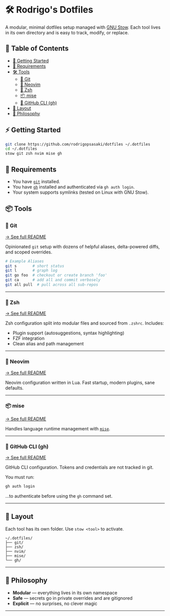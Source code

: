 # 🛠️ Rodrigo's Dotfiles

A modular, minimal dotfiles setup managed with [GNU Stow](https://www.gnu.org/software/stow/).
Each tool lives in its own directory and is easy to track, modify, or replace.

## 🧭 Table of Contents

- [🧩 Getting Started](#-getting-started)
- [🧰 Requirements](#-requirements)
- [🛠️ Tools](#-tools)
  - [🔧 Git](#-git)
  - [🧩 Neovim](#-neovim)
  - [🐚 Zsh](#-zsh)
  - [📦 mise](#-mise)
  - [🐙 GitHub CLI (gh)](#-github-cli-gh)
- [📁 Layout](#-layout)
- [🧠 Philosophy](#-philosophy)

## ⚡ Getting Started

```bash
git clone https://github.com/rodrigopsasaki/dotfiles ~/.dotfiles
cd ~/.dotfiles
stow git zsh nvim mise gh
```

## 🔧 Requirements

- You have [`git`](https://git-scm.com/) installed.
- You have [`gh`](https://cli.github.com/) installed and authenticated via `gh auth login`.
- Your system supports symlinks (tested on Linux with GNU Stow).

## 📦 Tools

### 🔧 Git

[→ See full README](./git/README.md)

Opinionated `git` setup with dozens of helpful aliases, delta-powered diffs, and scoped overrides.

```bash
# Example Aliases
git s       # short status
git l       # graph log
git go foo  # checkout or create branch 'foo'
git ca      # add all and commit verbosely
git all pull  # pull across all sub-repos
```

---

### 🐚 Zsh

[→ See full README](./zsh/README.md)

Zsh configuration split into modular files and sourced from `.zshrc`. Includes:

- Plugin support (autosuggestions, syntax highlighting)
- FZF integration
- Clean alias and path management

---

### 🧩 Neovim

[→ See full README](./nvim/README.md)

Neovim configuration written in Lua. Fast startup, modern plugins, sane defaults.

---

### 📦 mise

[→ See full README](./mise/README.md)

Handles language runtime management with [`mise`](https://mise.jdx.dev/).

---

### 🐙 GitHub CLI (gh)

[→ See full README](./gh/README.md)

GitHub CLI configuration. Tokens and credentials are not tracked in git.

You must run:

```bash
gh auth login
```

...to authenticate before using the `gh` command set.

---

## 📁 Layout

Each tool has its own folder. Use `stow <tool>` to activate.

```
~/.dotfiles/
├── git/
├── zsh/
├── nvim/
├── mise/
└── gh/
```

---

## 🧠 Philosophy

- **Modular** — everything lives in its own namespace
- **Safe** — secrets go in private overrides and are gitignored
- **Explicit** — no surprises, no clever magic

---
